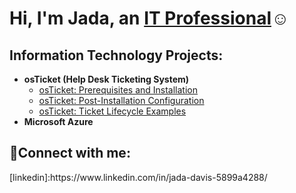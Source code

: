 <h1>Hi, I'm Jada, an <a href="https://www.linkedin.com/in/jada-davis-5899a4288/">IT Professional</a>☺</h1>

<h2> Information Technology Projects:</h2>

- <b>osTicket (Help Desk Ticketing System)</b>
  - [osTicket: Prerequisites and Installation](https://github.com/jadad23/osticket-prereqs)
  - [osTicket: Post-Installation Configuration](https://github.com/jadad23/post-install-config)
  - [osTicket: Ticket Lifecycle Examples](https://github.com/jadad23/ticket-lifecycle)
- <b>Microsoft Azure</b>
 
<h2>🤳Connect with me:</h2>
[linkedin]:https://www.linkedin.com/in/jada-davis-5899a4288/
